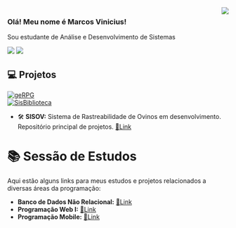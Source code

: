 <img align="right" src="https://github-readme-stats.vercel.app/api?username=MVNSouza&show_icons=true&theme=dracula&hide_border=true&locale=pt-BR&custom_title=MVNSouza">

### Olá! Meu nome é Marcos Vinicius!
Sou estudante de Análise e Desenvolvimento de Sistemas 
<div display="flex" padding="10px">
  <img src="https://img.shields.io/badge/JavaScript-323330?style=for-the-badge&logo=javascript&logoColor=F7DF1E">
  <img src="https://img.shields.io/badge/Python-3776AB?style=for-the-badge&logo=python&logoColor=white"> 
</div>


## 💻 Projetos

[![geRPG](https://github-readme-stats.vercel.app/api/pin/?username=MVNSouza&repo=geRPG_project&theme=dracula&hide_border=true)](https://github.com/MVNSouza/geRPG_project)  
[![SisBiblioteca](https://github-readme-stats.vercel.app/api/pin/?username=MVNSouza&repo=SIS.Biblioteca&theme=dracula&hide_border=true)](https://github.com/MVNSouza/SIS.Biblioteca)  
* 🛠️ **SISOV:** Sistema de Rastreabilidade de Ovinos em desenvolvimento. Repositório principal de projetos. [📎Link](https://github.com/MVNSouza/SISOV)

# 📚 Sessão de Estudos

Aqui estão alguns links para meus estudos e projetos relacionados a diversas áreas da programação:

- **Banco de Dados Não Relacional:** [📎Link](https://github.com/MVNSouza/my-stuffs/tree/main/nosql)  
- **Programação Web I:** [📎Link](https://github.com/MVNSouza/my-stuffs/tree/main/web1)  
- **Programação Mobile:** [📎Link](https://github.com/MVNSouza/Programacao-Mobile)
